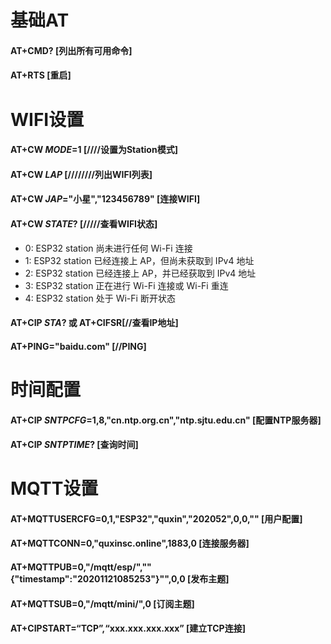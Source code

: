# 基础AT
#### AT+CMD?  [列出所有可用命令]
#### AT+RTS  [重启]
# WIFI设置
#### AT+CW *MODE*=1 [////设置为Station模式]
#### AT+CW *LAP* [////////列出WIFI列表]
#### AT+CW *JAP*="小星","123456789" [连接WIFI]
#### AT+CW *STATE*? [/////查看WIFI状态]
- 0: ESP32 station 尚未进行任何 Wi-Fi 连接
- 1: ESP32 station 已经连接上 AP，但尚未获取到 IPv4 地址
- 2: ESP32 station 已经连接上 AP，并已经获取到 IPv4 地址
- 3: ESP32 station 正在进行 Wi-Fi 连接或 Wi-Fi 重连
- 4: ESP32 station 处于 Wi-Fi 断开状态
#### AT+CIP *STA*? 或 AT+CIFSR[//查看IP地址]
#### AT+PING="baidu.com" [//PING]
# 时间配置
#### AT+CIP *SNTPCFG*=1,8,"cn.ntp.org.cn","ntp.sjtu.edu.cn" [配置NTP服务器]
#### AT+CIP *SNTPTIME*? [查询时间]
# MQTT设置
#### AT+MQTTUSERCFG=0,1,"ESP32","quxin","202052",0,0,"" [用户配置]
#### AT+MQTTCONN=0,"quxinsc.online",1883,0 [连接服务器]
#### AT+MQTTPUB=0,"/mqtt/esp/","\"{\"timestamp\":\"20201121085253\"}\"",0,0 [发布主题]
#### AT+MQTTSUB=0,"/mqtt/mini/",0 [订阅主题]

#### AT+CIPSTART=“TCP”,“xxx.xxx.xxx.xxx” [建立TCP连接]
